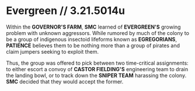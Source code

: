 # Evergreen // 3.21.5014u
Within the **GOVERNOR'S FARM**, **SMC** learned of **EVERGREEN'S** growing problem with unknown aggressors. While rumored by much of the colony to be a group of indigenous insectoid lifeforms known as **EGREGORIANS**, **PATIENCE** believes them to be nothing more than a group of pirates and claim jumpers seeking to exploit them. 

Thus, the group was offered to pick between two time-critical assignments: to either escort a convoy of **CASTOR FIELDING'S** engineering team to drain the landing bowl, or to track down the **SNIPER TEAM** harassing the colony. **SMC** decided that they would accept the former.
